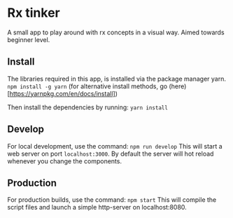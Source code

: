 # Rx tinker

A small app to play around with rx concepts in a visual way.
Aimed towards beginner level.

## Install

The libraries required in this app, is installed via the package manager yarn.
```npm install -g yarn```
(for alternative install methods, go (here)[https://yarnpkg.com/en/docs/install])

Then install the dependencies by running:
```yarn install```

## Develop

For local development, use the command:
```npm run develop``` 
This will start a web server on port `localhost:3000`.
By default the server will hot reload whenever you change the components.

## Production

For production builds, use the command:
```npm start```
This will compile the script files and launch a simple http-server on localhost:8080.
